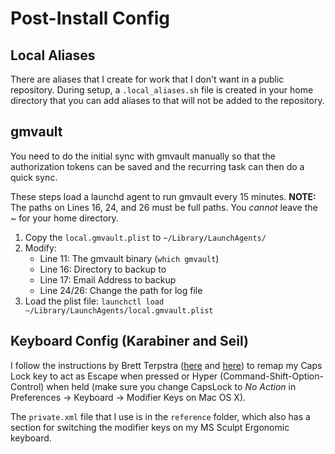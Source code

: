 # Post-Install Config

## Local Aliases

There are aliases that I create for work that I don't want in a public repository. During setup, a `.local_aliases.sh` file is created in your home directory that you can add aliases to that will not be added to the repository.

## gmvault

You need to do the initial sync with gmvault manually so that the authorization tokens can be saved and the recurring task can then do a quick sync.

These steps load a launchd agent to run gmvault every 15 minutes. **NOTE:** The paths on Lines 16, 24, and 26 must be full paths. You _cannot_ leave the ~ for your home directory.

1. Copy the `local.gmvault.plist` to `~/Library/LaunchAgents/`
2. Modify:
    * Line 11: The gmvault binary (`which gmvault`)
    * Line 16: Directory to backup to
    * Line 17: Email Address to backup
    * Line 24/26: Change the path for log file
3. Load the plist file: `launchctl load ~/Library/LaunchAgents/local.gmvault.plist`

## Keyboard Config (Karabiner and Seil)

I follow the instructions by Brett Terpstra ([here](http://brettterpstra.com/2015/12/18/a-hyper-key-that-can-still-yell/) and [here](http://brettterpstra.com/2012/12/08/a-useful-caps-lock-key/)) to remap my Caps Lock key to act as Escape when pressed or Hyper (Command-Shift-Option-Control) when held (make sure you change CapsLock to _No Action_ in Preferences -> Keyboard -> Modifier Keys on Mac OS X).

The `private.xml` file that I use is in the `reference` folder, which also has a section for switching the modifier keys on my MS Sculpt Ergonomic keyboard.
